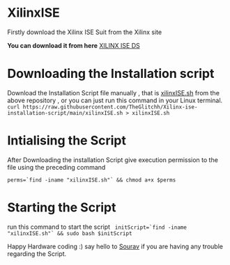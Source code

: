 # XilinxISE

Firstly download the Xilinx ISE Suit from the Xilinx site

**You can download it from here** [XILINX ISE DS](https://www.xilinx.com/member/forms/download/xef.html?filename=Xilinx_ISE_DS_Lin_14.7_1015_1.tar)

# Downloading the Installation script
Download the Installation Script file manually , that is [xilinxISE.sh](https://github.com/TheGlitchh/Xilinx-ise-installation-script/blob/main/xilinxISE.sh)
from the above repository , or you can just run this command in your Linux terminal.
```curl https://raw.githubusercontent.com/TheGlitchh/Xilinx-ise-installation-script/main/xilinxISE.sh > xilinxISE.sh```

# Intialising the Script

After Downloading the installation Script
give execution permission to the file using the preceding command

```perms=`find -iname "xilinxISE.sh"` && chmod a+x $perms```

# Starting the Script

run this command to start the script
``` initScript=`find -iname "xilinxISE.sh"` && sudo bash $initScript```

Happy Hardware coding :) say hello to [Sourav](https://wa.me/+919366855940) if you are having any trouble regarding the Script.
